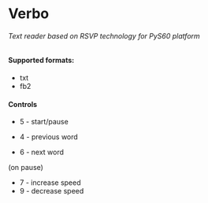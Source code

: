 # Verbo
###### Text reader based on RSVP technology for PyS60 platform

#### Supported formats:
- txt
- fb2

#### Controls
- 5 - start/pause

- 4 - previous word
- 6 - next word

(on pause)
- 7 - increase speed
- 9 - decrease speed
